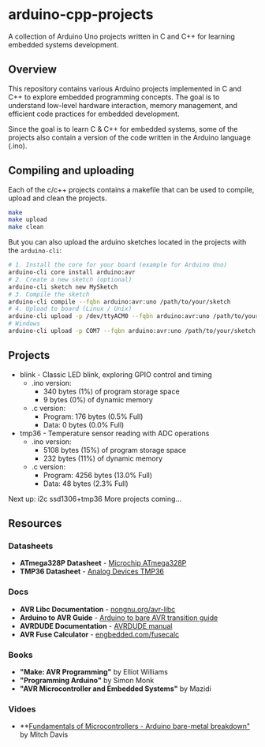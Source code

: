 # arduino-cpp-projects
A collection of Arduino Uno projects written in C and C++ for learning embedded systems development.

## Overview
This repository contains various Arduino projects implemented in C and C++ to explore embedded programming concepts. The goal is to understand low-level hardware interaction, memory management, and efficient code practices for embedded development.

Since the goal is to learn C & C++ for embedded systems, some of the projects also contain a version of the code written in the Arduino language (.ino). 

## Compiling and uploading
Each of the c/c++ projects contains a makefile that can be used to compile, upload and clean the projects.
```bash
make
make upload
make clean
```

But you can also upload the arduino sketches located in the projects with the `arduino-cli`:
```bash
# 1. Install the core for your board (example for Arduino Uno)
arduino-cli core install arduino:avr
# 2. Create a new sketch (optional)
arduino-cli sketch new MySketch
# 3. Compile the sketch
arduino-cli compile --fqbn arduino:avr:uno /path/to/your/sketch
# 4. Upload to board (Linux / Unix)
arduino-cli upload -p /dev/ttyACM0 --fqbn arduino:avr:uno /path/to/your/sketch
# Windows
arduino-cli upload -p COM7 --fqbn arduino:avr:uno /path/to/your/sketch
```

## Projects
- blink - Classic LED blink, exploring GPIO control and timing
    - .ino version: 
        - 340 bytes (1%) of program storage space
        - 9 bytes (0%) of dynamic memory
    - .c version: 
        - Program:  176 bytes (0.5% Full)
        - Data:       0 bytes (0.0% Full)
- tmp36 - Temperature sensor reading with ADC operations
    - .ino version:
        - 5108 bytes (15%) of program storage space
        - 232 bytes (11%) of dynamic memory
    - .c version:
        - Program:    4256 bytes (13.0% Full)
        - Data:         48 bytes (2.3% Full)

Next up:
i2c
ssd1306+tmp36
More projects coming...

## Resources
### Datasheets
- **ATmega328P Datasheet** - [Microchip ATmega328P](https://ww1.microchip.com/downloads/en/DeviceDoc/Atmel-7810-Automotive-Microcontrollers-ATmega328P_Datasheet.pdf)
- **TMP36 Datasheet** - [Analog Devices TMP36](https://www.analog.com/media/en/technical-documentation/data-sheets/TMP35_36_37.pdf)
### Docs
- **AVR Libc Documentation** - [nongnu.org/avr-libc](https://www.nongnu.org/avr-libc/)
- **Arduino to AVR Guide** - [Arduino to bare AVR transition guide](https://www.arduino.cc/en/Hacking/PinMapping168)
- **AVRDUDE Documentation** - [AVRDUDE manual](https://www.nongnu.org/avrdude/)
- **AVR Fuse Calculator** - [engbedded.com/fusecalc](http://www.engbedded.com/fusecalc/)
### Books
- **"Make: AVR Programming"** by Elliot Williams
- **"Programming Arduino"** by Simon Monk  
- **"AVR Microcontroller and Embedded Systems"** by Mazidi
### Vidoes
 - **[Fundamentals of Microcontrollers - Arduino bare-metal breakdown"](https://www.youtube.com/playlist?list=PLNyfXcjhOAwOF-7S-ZoW2wuQ6Y-4hfjMR) by Mitch Davis
